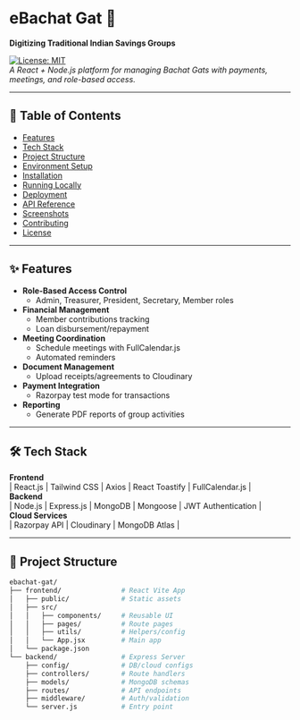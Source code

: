 # eBachat Gat 🏦  
**Digitizing Traditional Indian Savings Groups**  

[![License: MIT](https://img.shields.io/badge/License-MIT-yellow.svg)](https://opensource.org/licenses/MIT)  
*A React + Node.js platform for managing Bachat Gats with payments, meetings, and role-based access.*

---

## 📌 Table of Contents
- [Features](#-features)
- [Tech Stack](#-tech-stack)
- [Project Structure](#-project-structure)
- [Environment Setup](#-environment-setup)
- [Installation](#-installation)
- [Running Locally](#-running-locally)
- [Deployment](#-deployment)
- [API Reference](#-api-reference)
- [Screenshots](#-screenshots)
- [Contributing](#-contributing)
- [License](#-license)

---

## ✨ Features
- **Role-Based Access Control**  
  - Admin, Treasurer, President, Secretary, Member roles
- **Financial Management**  
  - Member contributions tracking  
  - Loan disbursement/repayment  
- **Meeting Coordination**  
  - Schedule meetings with FullCalendar.js  
  - Automated reminders  
- **Document Management**  
  - Upload receipts/agreements to Cloudinary  
- **Payment Integration**  
  - Razorpay test mode for transactions  
- **Reporting**  
  - Generate PDF reports of group activities  

---

## 🛠 Tech Stack
**Frontend**  
| React.js | Tailwind CSS | Axios | React Toastify | FullCalendar.js |  
**Backend**  
| Node.js | Express.js | MongoDB | Mongoose | JWT Authentication |  
**Cloud Services**  
| Razorpay API | Cloudinary | MongoDB Atlas |  

---

## 📁 Project Structure
```bash
ebachat-gat/
├── frontend/               # React Vite App
│   ├── public/             # Static assets
│   ├── src/
│   │   ├── components/     # Reusable UI
│   │   ├── pages/          # Route pages
│   │   ├── utils/          # Helpers/config
│   │   └── App.jsx         # Main app
│   └── package.json
└── backend/                # Express Server
    ├── config/             # DB/cloud configs
    ├── controllers/        # Route handlers
    ├── models/             # MongoDB schemas
    ├── routes/             # API endpoints
    ├── middleware/         # Auth/validation
    └── server.js           # Entry point